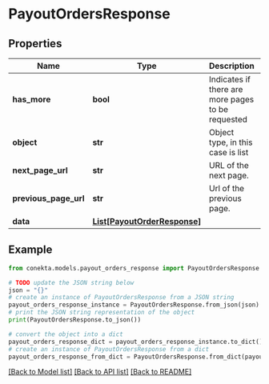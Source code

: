# PayoutOrdersResponse


## Properties

Name | Type | Description | Notes
------------ | ------------- | ------------- | -------------
**has_more** | **bool** | Indicates if there are more pages to be requested | 
**object** | **str** | Object type, in this case is list | 
**next_page_url** | **str** | URL of the next page. | [optional] 
**previous_page_url** | **str** | Url of the previous page. | [optional] 
**data** | [**List[PayoutOrderResponse]**](PayoutOrderResponse.md) |  | [optional] 

## Example

```python
from conekta.models.payout_orders_response import PayoutOrdersResponse

# TODO update the JSON string below
json = "{}"
# create an instance of PayoutOrdersResponse from a JSON string
payout_orders_response_instance = PayoutOrdersResponse.from_json(json)
# print the JSON string representation of the object
print(PayoutOrdersResponse.to_json())

# convert the object into a dict
payout_orders_response_dict = payout_orders_response_instance.to_dict()
# create an instance of PayoutOrdersResponse from a dict
payout_orders_response_from_dict = PayoutOrdersResponse.from_dict(payout_orders_response_dict)
```
[[Back to Model list]](../README.md#documentation-for-models) [[Back to API list]](../README.md#documentation-for-api-endpoints) [[Back to README]](../README.md)


